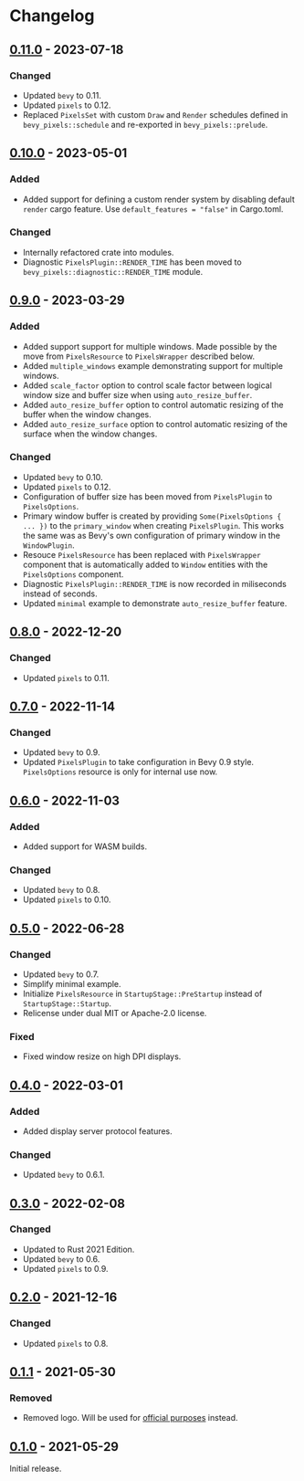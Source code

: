 # Changelog

## [0.11.0] - 2023-07-18

### Changed
- Updated `bevy` to 0.11.
- Updated `pixels` to 0.12.
- Replaced `PixelsSet` with custom `Draw` and `Render` schedules defined in
  `bevy_pixels::schedule` and re-exported in `bevy_pixels::prelude`.

## [0.10.0] - 2023-05-01

### Added
- Added support for defining a custom render system by disabling default `render` cargo feature. Use
  `default_features = "false"` in Cargo.toml.

### Changed
- Internally refactored crate into modules.
- Diagnostic `PixelsPlugin::RENDER_TIME` has been moved to `bevy_pixels::diagnostic::RENDER_TIME`
  module.

## [0.9.0] - 2023-03-29

### Added

- Added support support for multiple windows. Made possible by the move from `PixelsResource` to
  `PixelsWrapper` described below.
- Added `multiple_windows` example demonstrating support for multiple windows.
- Added `scale_factor` option to control scale factor between logical window size and buffer size
  when using `auto_resize_buffer`.
- Added `auto_resize_buffer` option to control automatic resizing of the buffer when the window
  changes.
- Added `auto_resize_surface` option to control automatic resizing of the surface when the window
  changes.

### Changed

- Updated `bevy` to 0.10.
- Updated `pixels` to 0.12.
- Configuration of buffer size has been moved from `PixelsPlugin` to `PixelsOptions`.
- Primary window buffer is created by providing `Some(PixelsOptions { ... })` to the
  `primary_window` when creating `PixelsPlugin`. This works the same was as Bevy's own configuration
  of primary window in the `WindowPlugin`.
- Resouce `PixelsResource` has been replaced with `PixelsWrapper` component that is automatically
  added to `Window` entities with the `PixelsOptions` component.
- Diagnostic `PixelsPlugin::RENDER_TIME` is now recorded in miliseconds instead of seconds.
- Updated `minimal` example to demonstrate `auto_resize_buffer` feature.

## [0.8.0] - 2022-12-20

### Changed

- Updated `pixels` to 0.11.

## [0.7.0] - 2022-11-14

### Changed

- Updated `bevy` to 0.9.
- Updated `PixelsPlugin` to take configuration in Bevy 0.9 style. `PixelsOptions` resource is only
  for internal use now.

## [0.6.0] - 2022-11-03

### Added

- Added support for WASM builds.

### Changed

- Updated `bevy` to 0.8.
- Updated `pixels` to 0.10.

## [0.5.0] - 2022-06-28

### Changed

- Updated `bevy` to 0.7.
- Simplify minimal example.
- Initialize `PixelsResource` in `StartupStage::PreStartup` instead of `StartupStage::Startup`.
- Relicense under dual MIT or Apache-2.0 license.

### Fixed

- Fixed window resize on high DPI displays.

## [0.4.0] - 2022-03-01

### Added

- Added display server protocol features.

### Changed

- Updated `bevy` to 0.6.1.

## [0.3.0] - 2022-02-08

### Changed

- Updated to Rust 2021 Edition.
- Updated `bevy` to 0.6.
- Updated `pixels` to 0.9.

## [0.2.0] - 2021-12-16

### Changed

- Updated `pixels` to 0.8.

## [0.1.1] - 2021-05-30

### Removed

- Removed logo. Will be used for [official purposes](https://github.com/bevyengine/bevy/issues/2279) instead.

## [0.1.0] - 2021-05-29

Initial release.

[unreleased]: https://github.com/dtcristo/bevy_pixels/compare/v0.11.0...HEAD
[0.11.0]: https://github.com/dtcristo/bevy_pixels/releases/tag/v0.11.0
[0.10.0]: https://github.com/dtcristo/bevy_pixels/releases/tag/v0.10.0
[0.9.0]: https://github.com/dtcristo/bevy_pixels/releases/tag/v0.9.0
[0.8.0]: https://github.com/dtcristo/bevy_pixels/releases/tag/v0.8.0
[0.7.0]: https://github.com/dtcristo/bevy_pixels/releases/tag/v0.7.0
[0.6.0]: https://github.com/dtcristo/bevy_pixels/releases/tag/v0.6.0
[0.5.0]: https://github.com/dtcristo/bevy_pixels/releases/tag/v0.5.0
[0.4.0]: https://github.com/dtcristo/bevy_pixels/releases/tag/v0.4.0
[0.3.0]: https://github.com/dtcristo/bevy_pixels/releases/tag/v0.3.0
[0.2.0]: https://github.com/dtcristo/bevy_pixels/releases/tag/v0.2.0
[0.1.1]: https://github.com/dtcristo/bevy_pixels/releases/tag/v0.1.1
[0.1.0]: https://github.com/dtcristo/bevy_pixels/releases/tag/v0.1.0
